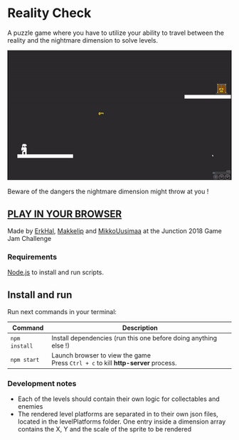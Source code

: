 # Reality Check

A puzzle game where you have to utilize your ability to travel between the reality and the nightmare dimension to solve levels.

![alt text](reality-check.gif "Reality Check GIF")

Beware of the dangers the nightmare dimension might throw at you !

## [PLAY IN YOUR BROWSER](https://reality-check-junction2018.herokuapp.com)

 Made by [ErkHal](https://github.com/ErkHal), [Makkelip](https://github.com/Makkelip) and [MikkoUusimaa](https://github.com/MikkoUusimaa) at the Junction 2018 Game Jam Challenge

### Requirements

[Node.js](https://nodejs.org) to install and run scripts.

## Install and run

Run next commands in your terminal:

| Command | Description |
|---------|-------------|
| `npm install` | Install dependencies (run this one before doing anything else !)|
| `npm start` | Launch browser to view the game <br> Press `Ctrl + c` to kill **http-server** process. |

### Development notes

* Each of the levels should contain their own logic for collectables and enemies
* The rendered level platforms are separated in to their own json files, located in the levelPlatforms folder.
 One entry inside a dimension array contains the X, Y and the scale of the sprite to be rendered